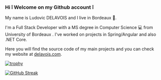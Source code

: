 ### Hi :grey_exclamation: Welcome on my Github account :grey_exclamation:

My name is Ludovic DELAVOIS and I live in Bordeaux :wine_glass:.

I'm a Full Stack Developer with a MS degree in Computer Science :computer: from University of Bordeaux  . I've worked on projects in Spring/Angular and also .NET Core.

Here you will find the source code of my main projects and you can check my website at [delavois.com](https://delavois.com).

[![trophy](https://github-profile-trophy.vercel.app/?username=ldelavois)](https://github.com/ldelavois/github-profile-trophy)

[![GitHub Streak](https://github-readme-streak-stats.herokuapp.com/?user=ldelavois)](https://github.com/ldelavois/github-readme-streak-stats)

<!--![Metrics](https://metrics.lecoq.io/ldelavois?template=classic&base.activity=0&base.community=0&base.repositories=0&base.metadata=0&activity=1&languages=1&isocalendar=1&isocalendar.duration=half-year&activity.limit=5&activity.days=14&activity.filter=all&config.timezone=Europe%2FParis&config.animated=true) -->



<!--
**ldelavois/ldelavois** is a ✨ _special_ ✨ repository because its `README.md` (this file) appears on your GitHub profile.

Here are some ideas to get you started:

- 🔭 I’m currently working on ...
- 🌱 I’m currently learning ...
- 👯 I’m looking to collaborate on ...
- 🤔 I’m looking for help with ...
- 💬 Ask me about ...
- 📫 How to reach me: ...
- 😄 Pronouns: ...
- ⚡ Fun fact: ...
-->
